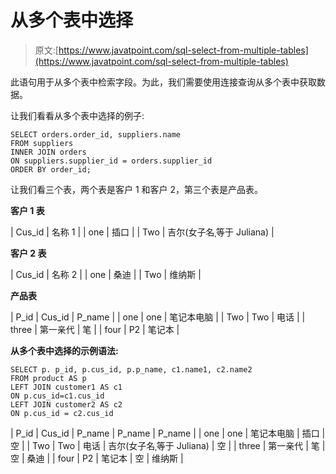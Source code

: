 # 从多个表中选择

> 原文:[https://www.javatpoint.com/sql-select-from-multiple-tables](https://www.javatpoint.com/sql-select-from-multiple-tables)

此语句用于从多个表中检索字段。为此，我们需要使用连接查询从多个表中获取数据。

让我们看看从多个表中选择的例子:

```
SELECT orders.order_id, suppliers.name 
FROM suppliers
INNER JOIN orders
ON suppliers.supplier_id = orders.supplier_id
ORDER BY order_id;

```

让我们看三个表，两个表是客户 1 和客户 2，第三个表是产品表。

**客户 1 表**

| Cus_id | 名称 1 |
| one | 插口 |
| Two | 吉尔(女子名ˌ等于 Juliana) |

**客户 2 表**

| Cus_id | 名称 2 |
| one | 桑迪 |
| Two | 维纳斯 |

**产品表**

| P_id | Cus_id | P_name |
| one | one | 笔记本电脑 |
| Two | Two | 电话 |
| three | 第一亲代 | 笔 |
| four | P2 | 笔记本 |

**从多个表中选择的示例语法:**

```
SELECT p. p_id, p.cus_id, p.p_name, c1.name1, c2.name2
FROM product AS p
LEFT JOIN customer1 AS c1
ON p.cus_id=c1.cus_id
LEFT JOIN customer2 AS c2
ON p.cus_id = c2.cus_id

```

| P_id | Cus_id | P_name | P_name | P_name |
| one | one | 笔记本电脑 | 插口 | 空 |
| Two | Two | 电话 | 吉尔(女子名ˌ等于 Juliana) | 空 |
| three | 第一亲代 | 笔 | 空 | 桑迪 |
| four | P2 | 笔记本 | 空 | 维纳斯 |